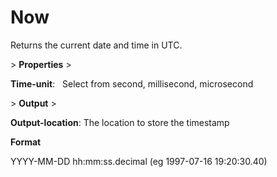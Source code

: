 # Now

Returns the current date and time in UTC.

&gt; **Properties**
&gt; 

**Time-unit**:   Select from second, millisecond, microsecond

&gt; **Output**
&gt; 

**Output-location**: The location to store the timestamp

**Format**

YYYY-MM-DD hh:mm:ss.decimal (eg 1997-07-16 19:20:30.40)